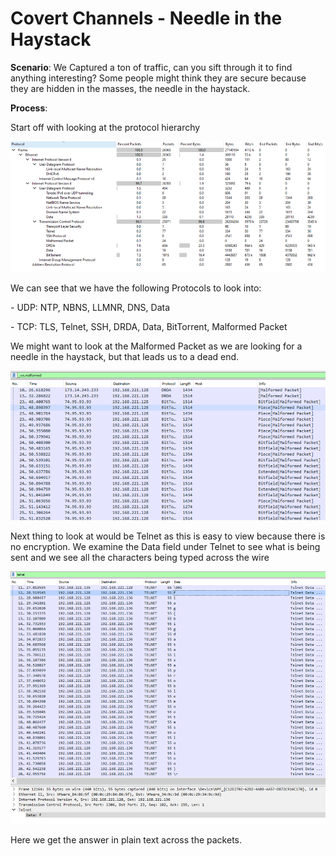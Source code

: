 # Covert Channels - Needle in the Haystack

**Scenario**: We Captured a ton of traffic, can you sift through it to find anything interesting? Some people might think they are secure because they are hidden in the masses, the needle in the haystack.

**Process**:&#x20;

Start off with looking at the protocol hierarchy

![](<../.gitbook/assets/image (18).png>)

We can see that we have the following Protocols to look into:

\-          UDP: NTP, NBNS, LLMNR, DNS, Data

\-          TCP: TLS, Telnet, SSH, DRDA, Data, BitTorrent, Malformed Packet

We might want to look at the Malformed Packet as we are looking for a needle in the haystack, but that leads us to a dead end.

![](<../.gitbook/assets/image (16).png>)

Next thing to look at would be Telnet as this is easy to view because there is no encryption. We examine the Data field under Telnet to see what is being sent and we see all the characters being typed across the wire

![](<../.gitbook/assets/image (17).png>)

Here we get the answer in  plain text across the packets.
